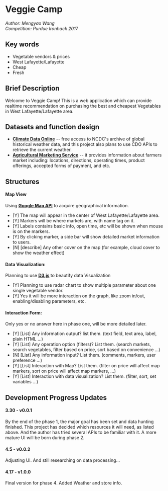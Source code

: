 # Veggie Camp
*Author: Mengyao Wang* <br>
*Competition: Purdue Ironhack 2017*
## Key words

* Vegetable vendors & prices
* West Lafayette/Lafayette
* Cheap
* Fresh

## Brief Description
Welcome to Veggie Camp! This is a web application which can provide realtime recommendation on purchasing the best and cheapest Vegetables in West Lafayette/Lafayette area.

## Datasets and function design
* **[Climate Data Online](https://www.ncdc.noaa.gov/cdo-web)** -- free access to NCDC's archive of global historical weather data, and this project also plans to use CDO APIs to retrieve the current weather. <br>
* **[Agricultural Marketing Service](https://search.ams.usda.gov/farmersmarkets/v1/svcdesc.html)** --  it provides information about farmers market including: locations, directions, operating times, product offerings, accepted forms of payment, and etc.<br>

## Structures

#### Map View
Using **[Google Map API](https://developers.google.com/maps/documentation/javascript/tutorial)** to acquire geographical information.
* [Y] The map will appear in the center of West Lafayette/Lafayette area.
* [Y] Markers will be where markets are, with name tag on it.
* [Y] Labels contains basic info, open time, etc will be shown when mouse is on the markers.
* [Y] By clicking marker, a side bar will show detailed market information to users.
* [N] [describe] Any other cover on the map (for example, cloud cover to show the weather effect)

#### Data Visualization:
Planning to use **[D3.js](http://d3js.org)** to beautify data Visualization<br>
* [Y] Planning to use radar chart to show multiple parameter about one single vegetable vendor.
* [Y] Yes it will be more interaction on the graph, like zoom in/out, enabling/disabling parameters, etc.

#### Interaction Form:

Only yes or no answer here in phase one, will be more detailed later.
* [Y] [List] Any information output? list them. (text field, text area, label, plain HTML ...)
* [Y] [List] Any operation option (filters)? List them. (search markets, search vegetables, filter based on price, sort based on convenience ...)
* [N] [List] Any information input? List them. (comments, markers, user preference ...)
* [Y] [List] Interaction with Map? List them. (filter on price will affect map markers, sort on price will affect map markers, ...)
* [Y] [List] Interaction with data visualization? List them. (filter, sort, set variables ...)

## Development Progress Updates
#### 3.30 - v0.0.1
By the end of the phase 1, the major goal has been set and data hunting finished. This project has decided which resources it will need, as listed above. And the author has tried several APIs to be familiar with it. A more mature UI will be born during phase 2.

#### 4.5 - v0.0.2
Adjusting UI. And still researching on data processing...

#### 4.17 - v1.0.0
Final version for phase 4. Added Weather and store info.
